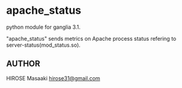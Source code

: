 apache_status
===============

python module for ganglia 3.1.

"apache_status" sends metrics on Apache process status refering to
server-status(mod_status.so).

## AUTHOR

HIROSE Masaaki <hirose31@gmail.com>


